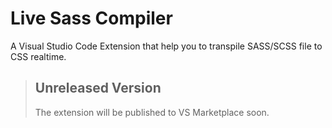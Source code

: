 # Live Sass Compiler

A Visual Studio Code Extension that help you to transpile SASS/SCSS file to CSS realtime. 

> ## Unreleased Version
> The extension will be published to VS Marketplace soon.